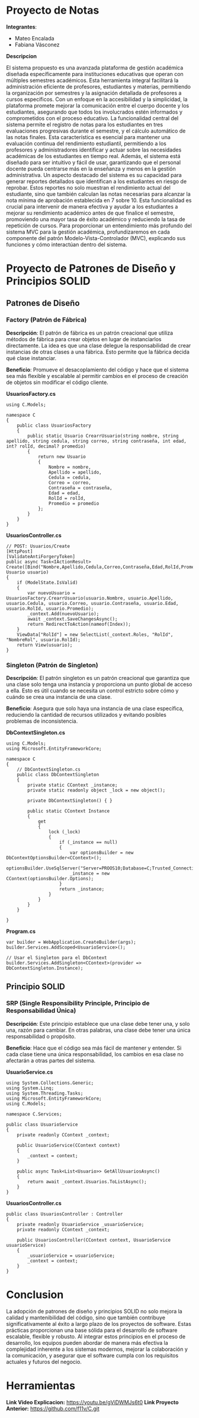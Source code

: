 # Proyecto de Notas
**Integrantes**:
- Mateo Encalada
- Fabiana Vásconez


**Descripcion**

El sistema propuesto es una avanzada plataforma de gestión académica diseñada específicamente para instituciones educativas que operan con múltiples semestres académicos. Esta herramienta integral facilitará la administración eficiente de profesores, estudiantes y materias, permitiendo la organización por semestres y la asignación detallada de profesores a cursos específicos. Con un enfoque en la accesibilidad y la simplicidad, la plataforma promete mejorar la comunicación entre el cuerpo docente y los estudiantes, asegurando que todos los involucrados estén informados y comprometidos con el proceso educativo.
La funcionalidad central del sistema permite el registro de notas para los estudiantes en tres evaluaciones progresivas durante el semestre, y el cálculo automático de las notas finales. Esta característica es esencial para mantener una evaluación continua del rendimiento estudiantil, permitiendo a los profesores y administradores identificar y actuar sobre las necesidades académicas de los estudiantes en tiempo real. Además, el sistema está diseñado para ser intuitivo y fácil de usar, garantizando que el personal docente pueda centrarse más en la enseñanza y menos en la gestión administrativa.
Un aspecto destacado del sistema es su capacidad para generar reportes detallados que identifican a los estudiantes en riesgo de reprobar. Estos reportes no solo muestran el rendimiento actual del estudiante, sino que también calculan las notas necesarias para alcanzar la nota mínima de aprobación establecida en 7 sobre 10. Esta funcionalidad es crucial para intervenir de manera efectiva y ayudar a los estudiantes a mejorar su rendimiento académico antes de que finalice el semestre, promoviendo una mayor tasa de éxito académico y reduciendo la tasa de repetición de cursos.
Para proporcionar un entendimiento más profundo del sistema MVC para la gestión académica, profundizaremos en cada componente del patrón Modelo-Vista-Controlador (MVC), explicando sus funciones y cómo interactúan dentro del sistema.


# Proyecto de Patrones de Diseño y Principios SOLID

## Patrones de Diseño

### Factory (Patrón de Fábrica)
**Descripción**: El patrón de fábrica es un patrón creacional que utiliza métodos de fábrica para crear objetos en lugar de instanciarlos directamente. La idea es que una clase delegue la responsabilidad de crear instancias de otras clases a una fábrica. Esto permite que la fábrica decida qué clase instanciar.

**Beneficio**: Promueve el desacoplamiento del código y hace que el sistema sea más flexible y escalable al permitir cambios en el proceso de creación de objetos sin modificar el código cliente.

**UsuariosFactory.cs**
```
using C.Models;

namespace C
{
    public class UsuariosFactory
    {
        public static Usuario CrearrUsuario(string nombre, string apellido, string cedula, string correo, string contraseña, int edad, int? rolId, decimal? promedio)
        {
            return new Usuario
            {
                Nombre = nombre,
                Apellido = apellido,
                Cedula = cedula,
                Correo = correo,
                Contraseña = contraseña,
                Edad = edad,
                RolId = rolId,
                Promedio = promedio
            };
        }
    }
}
```

**UsuariosController.cs**
```
// POST: Usuarios/Create
[HttpPost]
[ValidateAntiForgeryToken]
public async Task<IActionResult> Create([Bind("Nombre,Apellido,Cedula,Correo,Contraseña,Edad,RolId,Promedio")] Usuario usuario)
{
    if (ModelState.IsValid)
    {
        var nuevoUsuario = UsuariosFactory.CrearrUsuario(usuario.Nombre, usuario.Apellido, usuario.Cedula, usuario.Correo, usuario.Contraseña, usuario.Edad, usuario.RolId, usuario.Promedio);
        _context.Add(nuevoUsuario);
        await _context.SaveChangesAsync();
        return RedirectToAction(nameof(Index));
    }
    ViewData["RolId"] = new SelectList(_context.Roles, "RolId", "NombreRol", usuario.RolId);
    return View(usuario);
}
```

### Singleton (Patrón de Singleton)
**Descripción**: El patrón singleton es un patrón creacional que garantiza que una clase solo tenga una instancia y proporciona un punto global de acceso a ella. Esto es útil cuando se necesita un control estricto sobre cómo y cuándo se crea una instancia de una clase.

**Beneficio**: Asegura que solo haya una instancia de una clase específica, reduciendo la cantidad de recursos utilizados y evitando posibles problemas de inconsistencia.

**DbContextSingleton.cs**
```
using C.Models;
using Microsoft.EntityFrameworkCore;

namespace C
{
    // DbContextSingleton.cs
    public class DbContextSingleton
    {
        private static CContext _instance;
        private static readonly object _lock = new object();

        private DbContextSingleton() { }

        public static CContext Instance
        {
            get
            {
                lock (_lock)
                {
                    if (_instance == null)
                    {
                        var optionsBuilder = new DbContextOptionsBuilder<CContext>();
                        optionsBuilder.UseSqlServer("Server=PROOS10;Database=C;Trusted_Connection=True;TrustServerCertificate=True;");
                        _instance = new CContext(optionsBuilder.Options);
                    }
                    return _instance;
                }
            }
        }
    }

}

```

**Program.cs**
```
var builder = WebApplication.CreateBuilder(args);
builder.Services.AddScoped<UsuarioService>();

// Usar el Singleton para el DbContext
builder.Services.AddSingleton<CContext>(provider => DbContextSingleton.Instance);

```
## Principio SOLID

### SRP (Single Responsibility Principle, Principio de Responsabilidad Única)
**Descripción**: Este principio establece que una clase debe tener una, y solo una, razón para cambiar. En otras palabras, una clase debe tener una única responsabilidad o propósito.

**Beneficio**: Hace que el código sea más fácil de mantener y entender. Si cada clase tiene una única responsabilidad, los cambios en esa clase no afectarán a otras partes del sistema.

**UsuarioService.cs**
```
using System.Collections.Generic;
using System.Linq;
using System.Threading.Tasks;
using Microsoft.EntityFrameworkCore;
using C.Models;

namespace C.Services;

public class UsuarioService
{
    private readonly CContext _context;

    public UsuarioService(CContext context)
    {
        _context = context;
    }

    public async Task<List<Usuario>> GetAllUsuariosAsync()
    {
        return await _context.Usuarios.ToListAsync();
    }
}
```

**UsuariosController.cs**
```
public class UsuariosController : Controller
{
    private readonly UsuarioService _usuarioService;
    private readonly CContext _context;

    public UsuariosController(CContext context, UsuarioService usuarioService)
    {
        _usuarioService = usuarioService;
        _context = context;
    }
}
```
# Conclusion
La adopción de patrones de diseño y principios SOLID no solo mejora la calidad y mantenibilidad del código, sino que también contribuye significativamente al éxito a largo plazo de los proyectos de software. Estas prácticas proporcionan una base sólida para el desarrollo de software escalable, flexible y robusto. Al integrar estos principios en el proceso de desarrollo, los equipos pueden abordar de manera más efectiva la complejidad inherente a los sistemas modernos, mejorar la colaboración y la comunicación, y asegurar que el software cumpla con los requisitos actuales y futuros del negocio.

# Herramientas
**Link Video Explicacion:** https://youtu.be/gViDWMJs6t0
**Link Proyecto Anterior:** https://github.com/f11v/C.git

